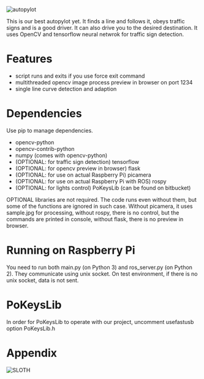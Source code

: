 ![autopylot](http://i.imgur.com/HxtNn33.gif)

This is our best autopylot yet. It finds a line and follows it, obeys traffic signs and is a good driver. It can also drive you to the desired destination. It uses OpenCV and tensorflow neural netwrok for traffic sign detection.

# Features

- script runs and exits if you use force exit command
- multithreaded opencv image process preview in browser on port 1234
- single line curve detection and adaption

# Dependencies

Use pip to manage dependencies.

- opencv-python
- opencv-contrib-python
- numpy (comes with opencv-python)
- (OPTIONAL: for traffic sign detection) tensorflow
- (OPTIONAL: for opencv preview in browser) flask
- (OPTIONAL: for use on actual Raspberry Pi) picamera
- (OPTIONAL: for use on actual Raspberry Pi with ROS) rospy
- (OPTIONAL: for lights control) PoKeysLib (can be found on bitbucket)

OPTIONAL libraries are not required. The code runs even without them, but some of the functions are ignored in such case. Without picamera, it uses sample.jpg for processing, without rospy, there is no control, but the commands are printed in console, without flask, there is no preview in browser.

# Running on Raspberry Pi

You need to run both main.py (on Python 3) and ros_server.py (on Python 2). They communicate using unix socket. On test environment, if there is no unix socket, data is not sent.

# PoKeysLib

In order for PoKeysLib to operate with our project, uncomment usefastusb option PoKeysLib.h

# Appendix

![SLOTH](https://i.ytimg.com/vi/mkQzYyi25sA/maxresdefault.jpg)
